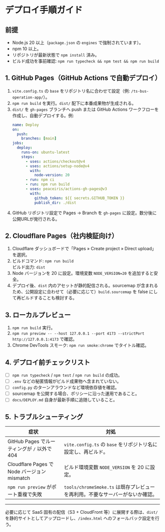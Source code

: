 <!--
  docs/DEPLOY.md
  Purpose: Document repeatable steps for deploying the app to static hosting platforms.
  Scope: GitHub Pages / Cloudflare Pages（社内検証向け） / ローカル preview。
-->

# デプロイ手順ガイド

## 前提
- Node.js 20 以上（`package.json` の `engines` で強制されています）。
- npm 10 以上。
- リポジトリが最新状態で `npm install` 済み。
- ビルド成功を事前確認: `npm run typecheck && npm test && npm run build`

## 1. GitHub Pages（GitHub Actions で自動デプロイ）

1. `vite.config.ts` の `base` をリポジトリ名に合わせて設定（例: `/ts-bus-operation-app/`）。
2. `npm run build` を実行。`dist/` 配下に本番成果物が生成される。
3. `dist/` を `gh-pages` ブランチへ push または GitHub Actions ワークフローを作成し、自動デプロイする。例:
   ```yaml
   name: Deploy
   on:
     push:
       branches: [main]
   jobs:
     deploy:
       runs-on: ubuntu-latest
       steps:
         - uses: actions/checkout@v4
         - uses: actions/setup-node@v4
           with:
             node-version: 20
         - run: npm ci
         - run: npm run build
         - uses: peaceiris/actions-gh-pages@v3
           with:
             github_token: ${{ secrets.GITHUB_TOKEN }}
             publish_dir: ./dist
   ```
4. GitHub リポジトリ設定で Pages → Branch を `gh-pages` に設定。数分後に公開URLが発行される。

## 2. Cloudflare Pages（社内検証向け）

1. Cloudflare ダッシュボードで「Pages » Create project » Direct upload」を選択。
2. ビルドコマンド: `npm run build`  
   ビルド出力: `dist`
3. Node バージョンを 20 に設定。環境変数 `NODE_VERSION=20` を追加すると安全。
4. デプロイ後、`dist` 内のアセットが静的配信される。sourcemap が含まれるため、公開設定に合わせて（必要に応じて）`build.sourcemap` を false にして再ビルドすることも検討する。

## 3. ローカルプレビュー

1. `npm run build` 実行。
2. `npm run preview -- --host 127.0.0.1 --port 4173 --strictPort`  
   `http://127.0.0.1:4173` で確認。
3. Chrome DevTools スモーク: `npm run smoke:chrome` でタイトル確認。

## 4. デプロイ前チェックリスト

- [ ] `npm run typecheck` / `npm test` / `npm run build` の成功。
- [ ] `.env` などの秘匿情報がビルド成果物へ含まれていない。
- [ ] `config.py` のターンアラウンドなど環境依存値を確認。
- [ ] sourcemap を公開する場合、ポリシーに沿った運用であること。
- [ ] `docs/DEPLOY.md` 自身が最新手順に追随していること。

## 5. トラブルシューティング

| 症状 | 対処 |
| ---- | ---- |
| GitHub Pages でルーティングが `/` 以外で404 | `vite.config.ts` の `base` をリポジトリ名に設定し、再ビルド。 |
| Cloudflare Pages で Node バージョン mismatch | ビルド環境変数 `NODE_VERSION` を 20 に設定。 |
| `npm run preview` がポート重複で失敗 | `tools/chromeSmoke.ts` は既存プレビューを再利用。不要なサーバーがないか確認。 |

---

必要に応じて SaaS 固有の配信（S3 + CloudFront 等）に展開する際は、`dist/` を静的サイトとしてアップロードし、`/index.html` へのフォールバック設定を行う。
